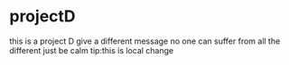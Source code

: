 # projectD
this is a project D
give a different message
no one can suffer from all the different
just be calm
tip:this is local change
